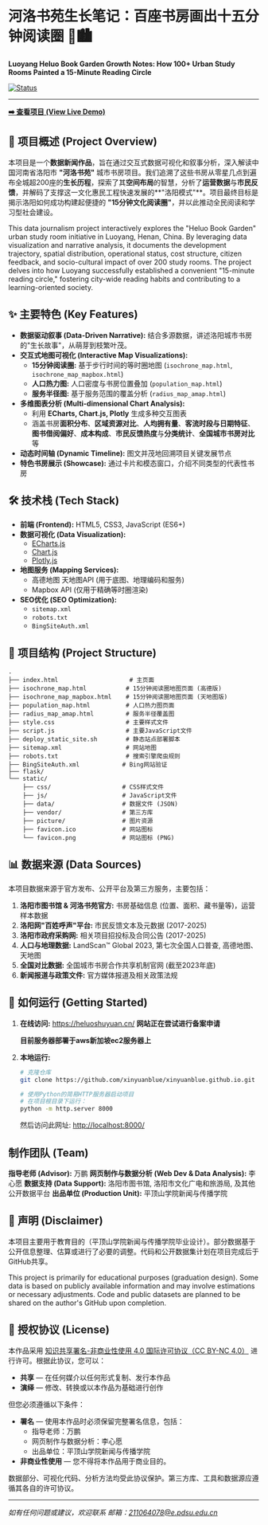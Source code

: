 # 河洛书苑生长笔记：百座书房画出十五分钟阅读圈 📖🏙️

**Luoyang Heluo Book Garden Growth Notes: How 100+ Urban Study Rooms Painted a 15-Minute Reading Circle**

[![Status](https://img.shields.io/badge/Status-In%20Development-orange)](https://github.com/xinyuanblue/xinyuanblue.github.io)

---

**[➡️ 查看项目 (View Live Demo)](https://heluoshuyuan.cn/)**

## 📍 项目概述 (Project Overview)

本项目是一个**数据新闻作品**，旨在通过交互式数据可视化和叙事分析，深入解读中国河南省洛阳市 **"河洛书苑"** 城市书房项目。我们追溯了这些书房从零星几点到遍布全城超200座的**生长历程**，探索了其**空间布局**的智慧，分析了**运营数据**与**市民反馈**，并解码了支撑这一文化惠民工程快速发展的**"洛阳模式"**。项目最终目标是揭示洛阳如何成功构建起便捷的 **"15分钟文化阅读圈"**，并以此推动全民阅读和学习型社会建设。

This data journalism project interactively explores the "Heluo Book Garden" urban study room initiative in Luoyang, Henan, China. By leveraging data visualization and narrative analysis, it documents the development trajectory, spatial distribution, operational status, cost structure, citizen feedback, and socio-cultural impact of over 200 study rooms. The project delves into how Luoyang successfully established a convenient "15-minute reading circle," fostering city-wide reading habits and contributing to a learning-oriented society.

## ✨ 主要特色 (Key Features)

*   **数据驱动叙事 (Data-Driven Narrative):** 结合多源数据，讲述洛阳城市书房的"生长故事"，从萌芽到枝繁叶茂。
*   **交互式地图可视化 (Interactive Map Visualizations):**
    *   **15分钟阅读圈:** 基于步行时间的等时圈地图 (`isochrone_map.html`, `isochrone_map_mapbox.html`)
    *   **人口热力图:** 人口密度与书房位置叠加 (`population_map.html`)
    *   **服务半径图:** 基于服务范围的覆盖分析 (`radius_map_amap.html`)
*   **多维图表分析 (Multi-dimensional Chart Analysis):**
    *   利用 **ECharts, Chart.js, Plotly** 生成多种交互图表
    *   涵盖书房**面积分布**、**区域资源对比**、**人均拥有量**、**客流时段与日期特征**、**图书借阅偏好**、**成本构成**、**市民反馈热度**与**分类统计**、**全国城市书房对比**等
*   **动态时间轴 (Dynamic Timeline):** 图文并茂地回溯项目关键发展节点
*   **特色书房展示 (Showcase):** 通过卡片和模态窗口，介绍不同类型的代表性书房

## 🛠️ 技术栈 (Tech Stack)

*   **前端 (Frontend):** HTML5, CSS3, JavaScript (ES6+)
*   **数据可视化 (Data Visualization):**
    *   [ECharts.js](https://echarts.apache.org/)
    *   [Chart.js](https://www.chartjs.org/)
    *   [Plotly.js](https://plotly.com/javascript/)
*   **地图服务 (Mapping Services):**
    *   高德地图 天地图API (用于底图、地理编码和服务)
    *   Mapbox API (仅用于精确等时圈渲染)
*   **SEO优化 (SEO Optimization):**
    *   `sitemap.xml`
    *   `robots.txt`
    *   `BingSiteAuth.xml`

## 📁 项目结构 (Project Structure)

```
.
├── index.html                    # 主页面
├── isochrone_map.html           # 15分钟阅读圈地图页面 (高德版)
├── isochrone_map_mapbox.html    # 15分钟阅读圈地图页面 (天地图版)
├── population_map.html          # 人口热力图页面
├── radius_map_amap.html         # 服务半径覆盖图
├── style.css                    # 主要样式文件
├── script.js                    # 主要JavaScript文件
├── deploy_static_site.sh        # 静态站点部署脚本
├── sitemap.xml                  # 网站地图
├── robots.txt                   # 搜索引擎爬虫规则
├── BingSiteAuth.xml            # Bing网站验证
├── flask/
└── static/
    ├── css/                    # CSS样式文件
    ├── js/                     # JavaScript文件
    ├── data/                   # 数据文件 (JSON)
    ├── vendor/                 # 第三方库
    ├── picture/                # 图片资源
    ├── favicon.ico             # 网站图标
    └── favicon.png             # 网站图标 (PNG)
```

## 📊 数据来源 (Data Sources)

本项目数据来源于官方发布、公开平台及第三方服务，主要包括：

1.  **洛阳市图书馆 & 河洛书苑官方:** 书房基础信息 (位置、面积、藏书量等)，运营样本数据
2.  **洛阳网"百姓呼声"平台:** 市民反馈文本及元数据 (2017-2025)
3.  **洛阳市政府采购网:** 相关项目招投标及合同公告 (2017-2025)
4.  **人口与地理数据:** LandScan™ Global 2023, 第七次全国人口普查, 高德地图、天地图
5.  **全国对比数据:** 全国城市书房合作共享机制官网 (截至2023年底)
6.  **新闻报道与政策文件:** 官方媒体报道及相关政策法规

## 🚀 如何运行 (Getting Started)

1.  **在线访问:** <https://heluoshuyuan.cn/>
    **网站正在尝试进行备案申请**

    **目前服务器部署于aws新加坡ec2服务器上**

2.  **本地运行:**
    ```bash
    # 克隆仓库
    git clone https://github.com/xinyuanblue/xinyuanblue.github.io.git

    # 使用Python的简易HTTP服务器启动项目
    # 在项目根目录下运行：
    python -m http.server 8000
    ```
    然后访问此网址: <http://localhost:8000/>

##  制作团队 (Team)

**指导老师 (Advisor):** 万鹏
**网页制作与数据分析 (Web Dev & Data Analysis):** 李心愿
**数据支持 (Data Support):** 洛阳市图书馆, 洛阳市文化广电和旅游局, 及其他公开数据平台
**出品单位 (Production Unit):** 平顶山学院新闻与传播学院

## 📝 声明 (Disclaimer)

本项目主要用于教育目的（平顶山学院新闻与传播学院毕业设计）。部分数据基于公开信息整理、估算或进行了必要的调整。代码和公开数据集计划在项目完成后于GitHub共享。

This project is primarily for educational purposes (graduation design). Some data is based on publicly available information and may involve estimations or necessary adjustments. Code and public datasets are planned to be shared on the author's GitHub upon completion.

## 📄 授权协议 (License)

本作品采用 [知识共享署名-非商业性使用 4.0 国际许可协议（CC BY-NC 4.0）](https://creativecommons.org/licenses/by-nc/4.0/deed.zh) 进行许可。根据此协议，您可以：

*   **共享** — 在任何媒介以任何形式复制、发行本作品
*   **演绎** — 修改、转换或以本作品为基础进行创作

但您必须遵循以下条件：

*   **署名** — 使用本作品时必须保留完整署名信息，包括：
    *   指导老师：万鹏
    *   网页制作与数据分析：李心愿
    *   出品单位：平顶山学院新闻与传播学院
*   **非商业性使用** — 您不得将本作品用于商业目的。

数据部分、可视化代码、分析方法均受此协议保护。第三方库、工具和数据源应遵循其各自的许可协议。

---

*如有任何问题或建议，欢迎联系 邮箱：<211064078@e.pdsu.edu.cn>*
